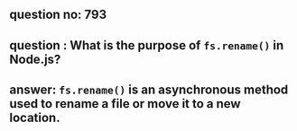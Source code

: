 
      
## question no: 793

## question : What is the purpose of `fs.rename()` in Node.js?

## answer: `fs.rename()` is an asynchronous method used to rename a file or move it to a new location.
      